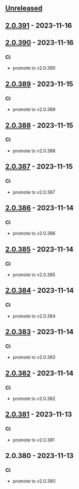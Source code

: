 <a name="unreleased"></a>
## [Unreleased]


<a name="2.0.391"></a>
## [2.0.391] - 2023-11-16

<a name="2.0.390"></a>
## [2.0.390] - 2023-11-16
### Ci
- promote to v2.0.390


<a name="2.0.389"></a>
## [2.0.389] - 2023-11-15
### Ci
- promote to v2.0.389


<a name="2.0.388"></a>
## [2.0.388] - 2023-11-15
### Ci
- promote to v2.0.388


<a name="2.0.387"></a>
## [2.0.387] - 2023-11-15
### Ci
- promote to v2.0.387


<a name="2.0.386"></a>
## [2.0.386] - 2023-11-14
### Ci
- promote to v2.0.386


<a name="2.0.385"></a>
## [2.0.385] - 2023-11-14
### Ci
- promote to v2.0.385


<a name="2.0.384"></a>
## [2.0.384] - 2023-11-14
### Ci
- promote to v2.0.384


<a name="2.0.383"></a>
## [2.0.383] - 2023-11-14
### Ci
- promote to v2.0.383


<a name="2.0.382"></a>
## [2.0.382] - 2023-11-14
### Ci
- promote to v2.0.382


<a name="2.0.381"></a>
## [2.0.381] - 2023-11-13
### Ci
- promote to v2.0.381


<a name="2.0.380"></a>
## 2.0.380 - 2023-11-13
### Ci
- promote to v2.0.380


[Unreleased]: https://gitlab.industrysoftware.automation.siemens.com/caas-ops/fleet/aws-usea1-qa-qa/compare/2.0.391...HEAD
[2.0.391]: https://gitlab.industrysoftware.automation.siemens.com/caas-ops/fleet/aws-usea1-qa-qa/compare/2.0.390...2.0.391
[2.0.390]: https://gitlab.industrysoftware.automation.siemens.com/caas-ops/fleet/aws-usea1-qa-qa/compare/2.0.389...2.0.390
[2.0.389]: https://gitlab.industrysoftware.automation.siemens.com/caas-ops/fleet/aws-usea1-qa-qa/compare/2.0.388...2.0.389
[2.0.388]: https://gitlab.industrysoftware.automation.siemens.com/caas-ops/fleet/aws-usea1-qa-qa/compare/2.0.387...2.0.388
[2.0.387]: https://gitlab.industrysoftware.automation.siemens.com/caas-ops/fleet/aws-usea1-qa-qa/compare/2.0.386...2.0.387
[2.0.386]: https://gitlab.industrysoftware.automation.siemens.com/caas-ops/fleet/aws-usea1-qa-qa/compare/2.0.385...2.0.386
[2.0.385]: https://gitlab.industrysoftware.automation.siemens.com/caas-ops/fleet/aws-usea1-qa-qa/compare/2.0.384...2.0.385
[2.0.384]: https://gitlab.industrysoftware.automation.siemens.com/caas-ops/fleet/aws-usea1-qa-qa/compare/2.0.383...2.0.384
[2.0.383]: https://gitlab.industrysoftware.automation.siemens.com/caas-ops/fleet/aws-usea1-qa-qa/compare/2.0.382...2.0.383
[2.0.382]: https://gitlab.industrysoftware.automation.siemens.com/caas-ops/fleet/aws-usea1-qa-qa/compare/2.0.381...2.0.382
[2.0.381]: https://gitlab.industrysoftware.automation.siemens.com/caas-ops/fleet/aws-usea1-qa-qa/compare/2.0.380...2.0.381
